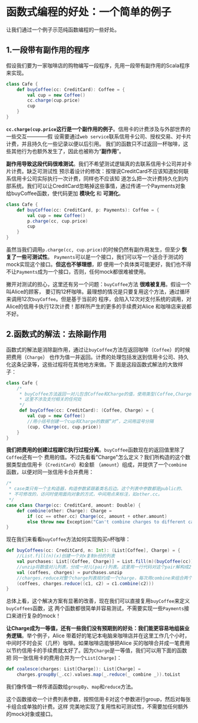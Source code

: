 函数式编程的好处：一个简单的例子
================================================================================
让我们通过一个例子示范纯函数编程的一些好处。

## 1.一段带有副作用的程序
假设我们要为一家咖啡店的购物编写一段程序，先用一段带有副作用的Scala程序来实现。
```scala
class Cafe {
    def buyCoffee(cc: CreditCard): Coffee = {
        val cup = new Coffee()
        cc.charge(cup.price)
        cup
    }
}
```
**`cc.charge(cup.price`这行是一个副作用的例子**。信用卡的计费涉及与外部世界的一些交互————假
设需要通过`web service`联系信用卡公司、授权交易、对卡片计费，并且持久化一些记录以便以后引用。
我们的函数只不过返回一杯咖啡，这些其他行为也额外发生了，因此也被称为“**副作用**”。

**副作用导致这段代码很难测试**。我们不希望测试逻辑真的去联系信用卡公司并对卡片计费。缺乏可测试性
预示着设计的修改：按理说CreditCard不应该知道如何联系信用卡公司实际执行一次计费，同样也不应该知
道怎么把一次计费持久化到内部系统。我们可以让CreditCard忽略掉这些事情，通过传递一个Payments对象
给buyCoffee函数，使代码更加 **模块化** 和 **可测化**。
```scala
class Cafe {
    def buyCoffee(cc: CreditCard, p: Payments): Coffee = {
        val cup = new Coffee()
        p.charge(cc, cup.price)
        cup
    }
}
```
虽然当我们调用`p.charge(cc, cup.price)`的时候仍然有副作用发生，但至少 **恢复了一些可测试性**。
`Payments`可以是一个接口，我们可以写一个适合于测试的mock实现这个接口。**但这也不够理想**，即
便用一个具体类可能更好，我们也不得不让`Payments`成为一个接口，否则，任何mock都很难被使用。

撇开对测试的担心，这里还有另一个问题：`buyCoffee`方法 **很难被复用**。假设一个叫Alice的顾客，
要订购12杯咖啡。最理想的情况是只要复用这个方法，通过循环来调用12次`buyCoffee`。但是基于当前的
程序，会陷入12次对支付系统的调用，对Alice的信用卡执行12次计费！那样所产生的更多的手续费对Alice
和咖啡店来说都不好。

## 2.函数式的解法：去除副作用
函数式的解法是消除副作用，通过让`buyCoffee`方法在返回咖啡（`Coffee`）的时候把费用（`Charge`）
也作为值一并返回。计费的处理包括发送到信用卡公司、持久化这条记录等，这些过程将在其他地方来做。下
面是这段函数式解法的大致样子：
```scala
class Cafe {
    /*
     * buyCoffee方法返回一对儿包含Coffee和Charge的值，使用类型(Coffee,Charge)来表示,
     * 这里不涉及支付相关的任何处
     */
     def buyCoffee(cc: CreditCard): (Coffee, Charge) = {
        val cup = new Coffee()
        //用小括号创建一个cup和Charge的数据“对”，之间用逗号分隔
        (cup, Charge(cc, cup.price))
    }
}
```
**我们把费用的创建过程跟它执行过程分离**。`buyCoffee`函数现在的返回值里除了`Coffee`还有一个
费用的值。不过先看看"Charge"怎么定义？我们所构造的这个数据类型由信用卡（`CreditCard`）和金额
（`amount`）组成，并提供了一个`combine`函数，以便对同一张信用卡合并费用：
```scala
/*
 * case类只有一个主构造器，构造参数紧跟着类名后边。这个列表中参数都是public的、
 * 不可修改的，访问时使用面向对象的方式，中间用点来标注，如other.cc。
 */
case class Charge(cc: CreditCard, amount: Double) {
    def combine(other: Charge): Charge =
        if (cc == other.cc) Charge(cc, amount + other.amount)
        else throw new Exception("Can't combine charges to different cards")
}
```
现在我们来看看`buyCoffee`方法如何实现购买`n`杯咖啡：
```scala
def buyCoffees(cc: CreditCard, n: Int): (List[Coffee], Charge) = {
    //List.fill(n)(x)创建一个对x复制n份的列表
    val purchases: List[(Coffee, Charge)] = List.fill(n)(buyCoffee(cc))
    //unzip将数值对儿列表，分成一对儿(pair)列表。这里用一行代码对这个pair解构成2个值，coffee列表和charge列表
    val (coffees, charges) = purchases.unzip
    //charges.reduce对整个charge列表规约成一个charge，每次用combine来组合两个charge
    (coffees, charges.reduce((c1, c2) ⇒ c1.combine(c2)))
}
```
总体上看，这个解决方案有显著的改善，现在我们可以直接复用`buyCoffee`来定义`buyCoffees`函数，这
两个函数都很简单并容易测试，不需要实现一些`Payments`接口来进行复杂的mock！

**让Charge成为一等值，还有一些我们没有预期到的好处：我们能更容易地组装业务逻辑**。举个例子，Alice
带着好的笔记本电脑来咖啡店并在这里工作几个小时，中间时不时会买（几杯）咖啡。如果咖啡店能够把Alice
买的咖啡合并成一笔费用以节约信用卡的手续费就太好了。因为`Charge`是一等值，我们可以用下面的函数把
同一张信用卡的费用合并为一个`List[Charge]`：
```scala
def coalesce(charges: List[Charge]): List[Charge] =
    charges.groupBy(_.cc).values.map(_.reduce(_ combine _)).toList
```
我们像传值一样传递函数给`groupBy`、`map`和`reduce`方法。

这个函数接收一个计费列表参数，按照信用卡对这个参数进行group，然后对每张卡组合成单独的计费。这样
完美地实现了复用性和可测试性，不需要加任何额外的mock对象或接口。

